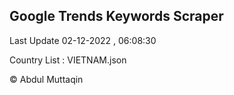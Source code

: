 

## Google Trends Keywords Scraper 
 
Last Update 02-12-2022 , 06:08:30

Country List :
VIETNAM.json



© Abdul Muttaqin 
